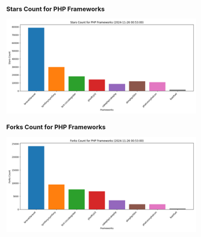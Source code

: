 ### Stars Count for PHP Frameworks

![Stars Chart](./archive/charts/20241126005300_stars_count.png)

### Forks Count for PHP Frameworks

![Forks Chart](./archive/charts/20241126005300_forks_count.png)


